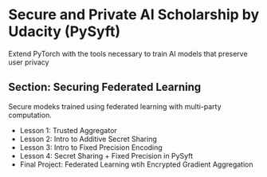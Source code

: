# Secure and Private AI Scholarship by Udacity (PySyft)

Extend PyTorch with the tools necessary to train AI models that preserve user privacy

## Section: Securing Federated Learning

Secure modeks trained using federated learning with multi-party computation.
* Lesson 1: Trusted Aggregator
* Lesson 2: Intro to Additive Secret Sharing
* Lesson 3: Intro to Fixed Precision Encoding
* Lesson 4: Secret Sharing + Fixed Precision in PySyft
* Final Project: Federated Learning wtih Encrypted Gradient Aggregation
